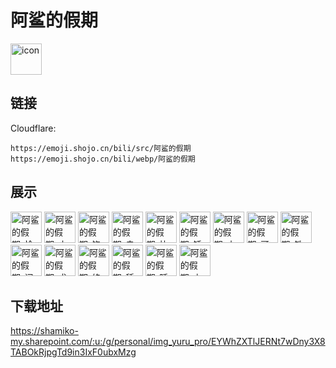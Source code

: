 # 阿鲨的假期
<img src="https://emoji.shojo.cn/bili/src/阿鲨的假期/icon.png" width="50" height="50" alt="icon">

## 链接
Cloudflare:
```
https://emoji.shojo.cn/bili/src/阿鲨的假期
https://emoji.shojo.cn/bili/webp/阿鲨的假期
```
## 展示
<img src="https://emoji.shojo.cn/bili/src/阿鲨的假期/阿鲨的假期-恰饭.png" width="50" height="50" alt="阿鲨的假期-恰饭">
<img src="https://emoji.shojo.cn/bili/src/阿鲨的假期/阿鲨的假期-小鲨瓜.png" width="50" height="50" alt="阿鲨的假期-小鲨瓜">
<img src="https://emoji.shojo.cn/bili/src/阿鲨的假期/阿鲨的假期-饱了.png" width="50" height="50" alt="阿鲨的假期-饱了">
<img src="https://emoji.shojo.cn/bili/src/阿鲨的假期/阿鲨的假期-幸福.png" width="50" height="50" alt="阿鲨的假期-幸福">
<img src="https://emoji.shojo.cn/bili/src/阿鲨的假期/阿鲨的假期-比个爱心.png" width="50" height="50" alt="阿鲨的假期-比个爱心">
<img src="https://emoji.shojo.cn/bili/src/阿鲨的假期/阿鲨的假期-锤爆地球.png" width="50" height="50" alt="阿鲨的假期-锤爆地球">
<img src="https://emoji.shojo.cn/bili/src/阿鲨的假期/阿鲨的假期-小太阳.png" width="50" height="50" alt="阿鲨的假期-小太阳">
<img src="https://emoji.shojo.cn/bili/src/阿鲨的假期/阿鲨的假期-哥俩好.png" width="50" height="50" alt="阿鲨的假期-哥俩好">
<img src="https://emoji.shojo.cn/bili/src/阿鲨的假期/阿鲨的假期-铁子在吗.png" width="50" height="50" alt="阿鲨的假期-铁子在吗">
<img src="https://emoji.shojo.cn/bili/src/阿鲨的假期/阿鲨的假期-闭嘴.png" width="50" height="50" alt="阿鲨的假期-闭嘴">
<img src="https://emoji.shojo.cn/bili/src/阿鲨的假期/阿鲨的假期-求求.png" width="50" height="50" alt="阿鲨的假期-求求">
<img src="https://emoji.shojo.cn/bili/src/阿鲨的假期/阿鲨的假期-终极悲伤.png" width="50" height="50" alt="阿鲨的假期-终极悲伤">
<img src="https://emoji.shojo.cn/bili/src/阿鲨的假期/阿鲨的假期-舔冰淇淋.png" width="50" height="50" alt="阿鲨的假期-舔冰淇淋">
<img src="https://emoji.shojo.cn/bili/src/阿鲨的假期/阿鲨的假期-睡了.png" width="50" height="50" alt="阿鲨的假期-睡了">
<img src="https://emoji.shojo.cn/bili/src/阿鲨的假期/阿鲨的假期-上号.png" width="50" height="50" alt="阿鲨的假期-上号">

## 下载地址

https://shamiko-my.sharepoint.com/:u:/g/personal/img_yuru_pro/EYWhZXTlJERNt7wDny3X8TABOkRjpgTd9in3IxF0ubxMzg
